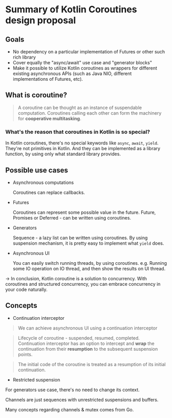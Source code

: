 # Summary of Kotlin Coroutines design proposal

## Goals

- No dependency on a particular implementation of Futures or other such rich library
- Cover equally the "async/await" use case and "generator blocks"
- Make it possible to utilize Kotlin coroutines as wrappers for different existing asynchronous APIs (such as Java NIO, different implementations of Futures, etc).

## What is coroutine?

> A coroutine can be thought as an instance of suspendable computation.
> Coroutines calling each other can form the machinery for **cooperative multitasking**.

### What's the reason that coroutines in Kotlin is so special?

In Kotlin coroutines, there's no special keywords like `async`, `await`, `yield`. They're not primitives in Kotlin. And they can be implemented as a library function, by using only what standard library provides.

## Possible use cases

- Asynchronous computations

  Coroutines can replace callbacks.

- Futures

  Coroutines can represent some possible value in the future.
  Future, Promises or Deferred - can be written using coroutines.

- Generators

  Sequence - a lazy list can be written using coroutines.
  By using suspension mechanism, it is pretty easy to implement what `yield` does.

- Asynchronous UI

  You can easily switch running threads, by using coroutines.
  e.g. Running some IO operation on IO thread, and then show the results on UI thread.

-> In conclusion, Kotlin coroutine is a solution to concurrency. With coroutines and structured concurrency, you can embrace concurrency in your code naturally.

## Concepts

- Continuation interceptor

> We can achieve asynchronous UI using a continuation interceptor

> Lifecycle of coroutine - suspended, resumed, completed.
> Continuation interceptor has an option to intercept and **wrap** the continuation from their **resumption** to the subsequent suspension points.

> The initial code of the coroutine is treated as a resumption of its initial continuation.

- Restricted suspension

For generators use case, there's no need to change its context.


Channels are just sequences with unrestricted suspensions and buffers.

Many concepts regarding channels & mutex comes from Go.

